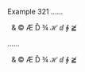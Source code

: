 Example 321
......

&nbsp; &amp; &copy; &AElig; &Dcaron;
&frac34; &HilbertSpace; &DifferentialD;
&ClockwiseContourIntegral; &ngE;

......

<p>  &amp; © Æ Ď
¾ ℋ ⅆ
∲ ≧̸</p>
